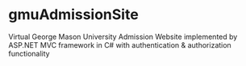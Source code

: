 # gmuAdmissionSite
Virtual George Mason University Admission Website implemented by ASP.NET MVC framework in C# with authentication &amp; authorization functionality

